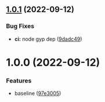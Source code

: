 ## [1.0.1](https://github.com/Savid/enr-discoverer/compare/v1.0.0...v1.0.1) (2022-09-12)


### Bug Fixes

* **ci:** node gyp dep ([9dadc49](https://github.com/Savid/enr-discoverer/commit/9dadc497b179e2e4e5bbdd83957e261035385f47))

# 1.0.0 (2022-09-12)


### Features

* baseline ([97e3005](https://github.com/Savid/enr-discoverer/commit/97e30053254829313c9f1cd7b6c36fa30ba4cfed))
